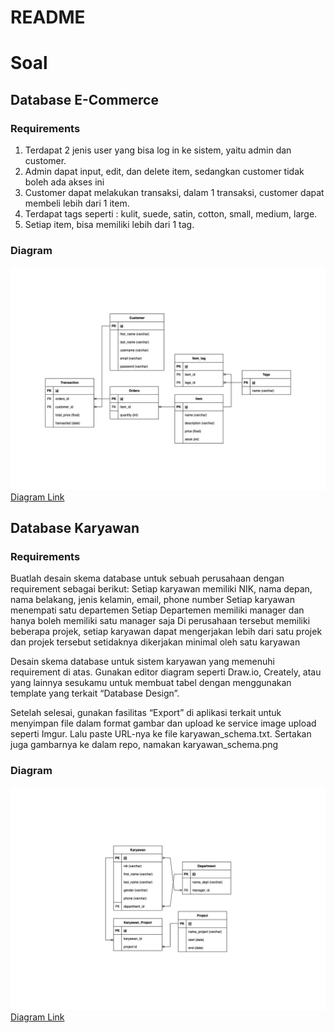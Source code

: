 # README

# Soal

## Database E-Commerce

### Requirements

1. Terdapat 2 jenis user yang bisa log in ke sistem, yaitu admin dan customer.
2. Admin dapat input, edit, dan delete item, sedangkan customer tidak boleh ada akses ini
3. Customer dapat melakukan transaksi, dalam 1 transaksi, customer dapat membeli lebih dari 1 item.
4. Terdapat tags seperti : kulit, suede, satin, cotton, small, medium, large.
5. Setiap item, bisa memiliki lebih dari 1 tag.

### Diagram

![Diagram Ecommerce](diagram-ecommerce.jpeg)
[Diagram Link](https://drive.google.com/file/d/143aTpdeT2ROmaF5VUtBWftuEkNO_4080/view?usp=share_link)

## Database Karyawan

### Requirements

Buatlah desain skema database untuk sebuah perusahaan dengan requirement sebagai berikut: 
Setiap karyawan memiliki NIK, nama depan, nama belakang, jenis kelamin, email, phone number Setiap karyawan menempati satu departemen Setiap Departemen memiliki manager dan hanya boleh memiliki satu manager saja Di perusahaan tersebut memiliki beberapa projek, setiap karyawan dapat mengerjakan lebih dari satu projek dan projek tersebut setidaknya dikerjakan minimal oleh satu karyawan

Desain skema database untuk sistem karyawan yang memenuhi requirement di atas. Gunakan editor diagram seperti Draw.io, Creately, atau yang lainnya sesukamu untuk membuat tabel dengan menggunakan template yang terkait “Database Design”.

Setelah selesai, gunakan fasilitas “Export” di aplikasi terkait untuk menyimpan file dalam format gambar dan upload ke service image upload seperti Imgur. Lalu paste URL-nya ke file karyawan_schema.txt. Sertakan juga gambarnya ke dalam repo, namakan karyawan_schema.png

### Diagram

![Diagram Perusahaan](diagram-perusahaan.jpeg)
[Diagram Link](https://drive.google.com/file/d/143aTpdeT2ROmaF5VUtBWftuEkNO_4080/view?usp=share_link)